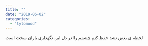 ```yaml
---
title: ""
date: "2019-06-02"
categories: 
  - "tytomood"
---
```


لحظه ی بغض نشد حفظ کنم چشمم را در دل ابر، نگهداری باران سخت است
